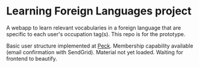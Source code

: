 # Learning Foreign Languages project
A webapp to learn relevant vocabularies in a foreign language that are specific to each user's occupation tag(s). This repo is for the prototype.

Basic user structure implemented at [Peck](https://peck.herokuapp.com). Membership capability available (email confirmation with SendGrid). Material not yet loaded. Waiting for frontend to beautify.
